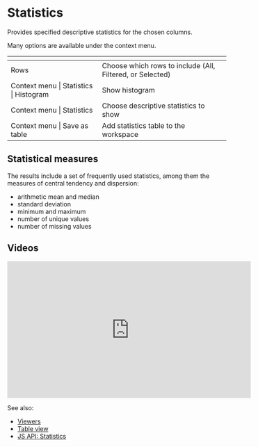<!-- TITLE: Statistics -->
<!-- SUBTITLE: -->

# Statistics

Provides specified descriptive statistics for the chosen columns.

Many options are available under the context menu.

| []()                                    |                                                           |
|-----------------------------------------|-----------------------------------------------------------|
| Rows                                    | Choose which rows to include (All, Filtered, or Selected) |
| Context menu \| Statistics \| Histogram | Show histogram                                            |
| Context menu \| Statistics              | Choose descriptive statistics to show                     |
| Context menu \| Save as table           | Add statistics table to the workspace                     |

## Statistical measures

The results include a set of frequently used statistics, among them the measures of central tendency and dispersion:

  * arithmetic mean and median
  * standard deviation
  * minimum and maximum
  * number of unique values
  * number of missing values

## Videos

<iframe width="560" height="315" src="https://www.youtube.com/embed/7MBXWzdC0-I?start=2863" frameborder="0" allow="accelerometer; autoplay; clipboard-write; encrypted-media; gyroscope; picture-in-picture" allowfullscreen></iframe>

See also: 
  
  * [Viewers](../viewers.md)
  * [Table view](../../overview/table-view.md)
  * [JS API: Statistics](https://public.datagrok.ai/js/samples/ui/viewers/types/statistics)
